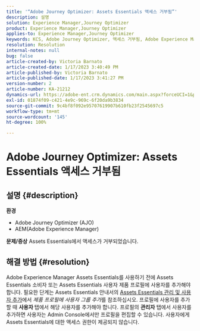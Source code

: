 ```yaml
---
title: '“Adobe Journey Optimizer: Assets Essentials 액세스 거부됨”'
description: 설명
solution: Experience Manager,Journey Optimizer
product: Experience Manager,Journey Optimizer
applies-to: Experience Manager,Journey Optimizer
keywords: KCS, Adobe Journey Optimizer, 액세스 거부됨, Adobe Experience Manager, AEM, AJO, Assets Essentials, 문제 해결
resolution: Resolution
internal-notes: null
bug: false
article-created-by: Victoria Barnato
article-created-date: 1/17/2023 3:40:49 PM
article-published-by: Victoria Barnato
article-published-date: 1/17/2023 3:41:27 PM
version-number: 2
article-number: KA-21212
dynamics-url: https://adobe-ent.crm.dynamics.com/main.aspx?forceUCI=1&pagetype=entityrecord&etn=knowledgearticle&id=cfeedd4e-7d96-ed11-aad1-6045bd006079
exl-id: 01874f09-c421-4e9c-969c-6f20da9b3834
source-git-commit: 9c4bf8f092e95707619907b610fb23f2545697c5
workflow-type: tm+mt
source-wordcount: '145'
ht-degree: 100%

---
```


# Adobe Journey Optimizer: Assets Essentials 액세스 거부됨

## 설명 {#description}

<b>환경</b>
- Adobe Journey Optimizer (AJO)
- AEM(Adobe Experience Manager)



<b>문제/증상</b>
Assets Essentials에서 액세스가 거부되었습니다.


## 해결 방법 {#resolution}


Adobe Experience Manager Assets Essentials를 사용하기 전에 Assets Essentials 소비자 또는 Assets Essentials 사용자 제품 프로필에 사용자를 추가해야 합니다. 필요한 단계는 Assets Essentials 안내서의 [Assets Essentials 관리 및 사용자 추가](https://experienceleague.adobe.com/docs/experience-manager-assets-essentials/help/get-started-admins/deploy-administer.html#add-users-to-product-profiles)에서 *제품 프로필에 사용자 그룹 추가*&#x200B;를 참조하십시오. 프로필에 사용자를 추가할 때 <b>사용자 </b>탭에서 해당 사용자를 추가해야 합니다. 프로필의 <b>관리자</b> 탭에서 사용자를 추가하면 사용자는 Admin Console에서만 프로필을 편집할 수 있습니다. 사용자에게 Assets Essentials에 대한 액세스 권한이 제공되지 않습니다.
